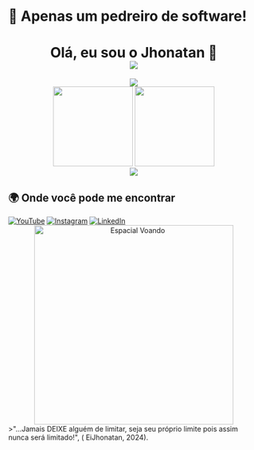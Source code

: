 <h1>👋 Apenas um pedreiro de software!</h1> 
<h1 align="center">
  Olá, eu sou o Jhonatan 👋
  <br>
  <img src="https://readme-typing-svg.herokuapp.com?font=Fira+Code&weight=600&size=22&pause=1000&color=eb9326&center=true&width=500&lines=Desenvolvedor+Web;Criando+Sistemas+e+Games;Open+Source+Entusiasta">
</h1>

<div align="center">
  <img src="https://github.com/EiJhonatan/EiJhonatan/blob/output/github-contribution-grid-snake.svg"/>
</div>

<div align="center">
  <img height="160" src="https://github-readme-stats.vercel.app/api?username=EiJhonatan&show_icons=true&count_private=true&hide_title=true&hide=prs&theme=dracula&border_radius=10&include_all_commits=true&locale=pt-br"/>
  
  <img height="160" src="https://github-readme-stats.vercel.app/api/top-langs/?username=EiJhonatan&layout=donut&theme=dracula&border_radius=10&locale=pt-br"/>
</div>

<div align="center">
  <img src="https://komarev.com/ghpvc/?username=EiJhonatan&label=Visitas&color=eb9326"/>
</div>

<h2>🌍 Onde você pode me encontrar</h2>
<div align="start">
  <a href="https://youtube.com/@eijhonatan"><img src="https://img.shields.io/badge/YouTube-FF0000?style=for-the-badge&logo=youtube&logoColor=white" alt="YouTube"></a>
  <a href="https://www.instagram.com/jhonyferreira17/"><img src="https://img.shields.io/badge/Instagram-E4405F?style=for-the-badge&logo=instagram&logoColor=white" alt="Instagram"></a>
  <a href="https://www.linkedin.com/in/eijhonatanferreira/"><img src="https://img.shields.io/badge/LinkedIn-0077B5?style=for-the-badge&logo=linkedin&logoColor=white" alt="LinkedIn"></a>
</div>

<div align="center">
  <img src="https://media2.giphy.com/media/v1.Y2lkPTc5MGI3NjExMTV2bnB4ems2amM2d3o4MGRjMnR4ZnZ1bmU1Znl6OTl1cWV0NWs0aSZlcD12MV9pbnRlcm5hbF9naWZfYnlfaWQmY3Q9Zw/TsO3cLxeE8DNsztZyv/giphy.gif" alt="Espacial Voando" width="400"/>
</div>
>"...Jamais DEIXE alguém de limitar, seja seu próprio limite pois assim nunca será limitado!", ( EiJhonatan, 2024).

